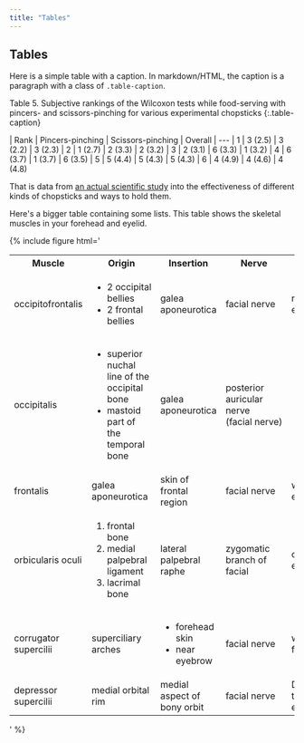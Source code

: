 ```yaml
---
title: "Tables"
---
```


## Tables

Here is a simple table with a caption. In markdown/HTML, the caption is a paragraph with a class of `.table-caption`.

Table 5. Subjective rankings of the Wilcoxon tests while food-serving with pincers- and scissors-pinching for various experimental chopsticks
{:.table-caption}

| Rank | Pincers-pinching | Scissors-pinching | Overall
| ---
| 1 | 3 (2.5) | 3 (2.2) | 3 (2.3)
| 2 | 1 (2.7) | 2 (3.3) | 2 (3.2)
| 3 | 2 (3.1) | 6 (3.3) | 1 (3.2)
| 4 | 6 (3.7) | 1 (3.7) | 6 (3.5)
| 5 | 5 (4.4) | 5 (4.3) | 5 (4.3)
| 6 | 4 (4.9) | 4 (4.6) | 4 (4.8)

That is data from [an actual scientific study](https://www.researchgate.net/publication/13582831_Effects_of_shape_and_operation_of_chopsticks_on_food-serving_performance) into the effectiveness of different kinds of chopsticks and ways to hold them.

Here's a bigger table containing some lists. This table shows the skeletal muscles in your forehead and eyelid.

{% include figure
html='
<table>
    <tr>
        <th>Muscle</th>
        <th>Origin</th>
        <th>Insertion</th>
        <th>Nerve</th>
        <th>Action</th>
    </tr>
    <tr>
        <td>occipitofrontalis</td>
        <td>
            <ul>
                <!-- The &nbsp; here are to test that we are
                correctly processing named entities inside tables,
                which can be a problem if our process is not
                managing entities appropriately. -->
                <li>2&nbsp;occipital bellies</li>
                <li>2&nbsp;frontal bellies</li>
            </ul>
        </td>
        <td>galea aponeurotica</td>
        <td>facial nerve</td>
        <td>raises the eyebrows</td>
    </tr>
    <tr>
        <td>occipitalis</td>
        <td>
            <ul>
                <li>superior nuchal line of the occipital bone</li>
                <li>mastoid part of the temporal bone</li>
            </ul>
        </td>
        <td>galea aponeurotica</td>
        <!-- The &nbsp; here are to test that we are
        correctly processing named entities inside tables,
        which can be a problem if our process is not
        managing entities appropriately. -->
        <td>posterior auricular nerve (facial&nbsp;nerve)</td>
        <td></td>
    </tr>
    <tr>
        <td>frontalis</td>
        <td>galea aponeurotica</td>
        <td>skin of frontal region</td>
        <td>facial nerve</td>
        <td>wrinkles eyebrow</td>
    </tr>
    <tr>
        <td>orbicularis oculi</td>
        <td>
            <ol>
                <li>frontal bone</li>
                <li>medial palpebral ligament</li>
                <li>lacrimal bone</li>
            </ol>
        </td>
        <td>lateral palpebral raphe</td>
        <td>zygomatic branch of facial</td>
        <td>closes eyelids</td>
    </tr>
    <tr>
        <td>corrugator supercilii</td>
        <td>superciliary arches</td>
        <td>
            <ul>
                <li>forehead skin</li>
                <li>near eyebrow</li>
            </ul>
        </td>
        <td>facial nerve</td>
        <td>wrinkles forehead</td>
    </tr>
    <tr>
        <td>depressor supercilii</td>
        <td>medial orbital rim</td>
        <td>medial aspect of bony orbit</td>
        <td>facial nerve</td>
        <td>Depresses the eyebrow</td>
    </tr>
</table>
'
%}
